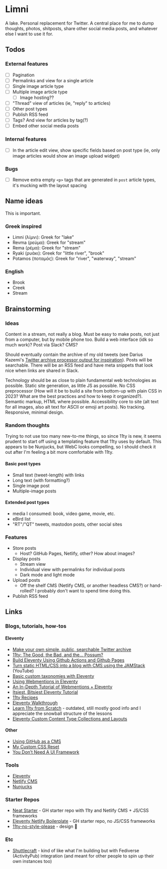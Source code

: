 # Limni

A lake. Personal replacement for Twitter. A central place for me to dump thoughts, photos, shitposts, share other social media posts, and whatever else I want to use it for.

## Todos
### External features
- [ ] Pagination
- [ ] Permalinks and view for a single article
- [ ] Single image article type
- [ ] Multiple image article type
  - [ ] Image hosting??
- [ ] "Thread" view of articles (ie, "reply" to articles)
- [ ] Other post types
- [ ] Publish RSS feed
- [ ] Tags? And view for articles by tag(?)
- [ ] Embed other social media posts

### Internal features
- [ ] In the article edit view, show specific fields based on post type (ie, only image articles would show an image upload widget)

### Bugs
- [ ] Remove extra empty `<p>` tags that are generated in `post` article types, it's mucking with the layout spacing


## Name ideas
This is important.

### Greek inspired
- Limni (λίμνι): Greek for "lake"
- Revma (ρεύμα): Greek for "stream"
- Rema (ρέμα): Greek for "stream"
- Ryaki (ρυάκι): Greek for "little river", "brook"
- Potamos (ποταμός): Greek for "river", "waterway", "stream"

### English
- Brook
- Creek
- Stream


## Brainstorming
### Ideas
Content in a stream, not really a blog. Must be easy to make posts, not just from a computer, but by mobile phone too. Build a web interface (idk so much work)? Post via Slack? CMS?

Should eventually contain the archive of my old tweets (see Darius Kazemi's [Twitter archive processor output for inspiration](https://tinysubversions.com/twitter-archive/make-your-own/)). Posts will be searchable. There will be an RSS feed and have meta snippets that look nice when links are shared in Slack.

Technology should be as close to plain fundamental web technologies as possible. Static site generation, as little JS as possible. No CSS preprocessor (How will it be to build a site from bottom-up with plain CSS in 2023? What are the best practices and how to keep it organized?). Semantic markup, HTML where possible. Accessibility core to site (alt text for all images, also alt text for ASCII or emoji art posts). No tracking. Responsive, minimal design.

### Random thoughts
Trying to not use too many new-to-me things, so since 11ty is new, it seems prudent to start off using a templating feature that 11ty uses by default. This appears to be Nunjucks, but WebC looks compelling, so I should check it out after I'm feeling a bit more comfortable with 11ty.

#### Basic post types
- Small text (tweet-length) with links
- Long text (with formatting?)
- Single image post
- Multiple-image posts

#### Extended post types
- media I consumed: book, video game, movie, etc.
- eBird list
- "RT"/"QT" tweets, mastodon posts, other social sites

### Features
- Store posts
  - Host? GitHub Pages, Netlify, other? How about images?
- Display posts
  - Stream view
  - Individual view with permalinks for individual posts
  - Dark mode and light mode
- Upload posts
  - Off the shelf CMS (Netlify CMS, or another headless CMS?) or hand-rolled? I probably don't want to spend time doing this.
- Publish RSS feed


## Links
### Blogs, tutorials, how-tos
#### Eleventy
- [Make your own simple, public, searchable Twitter archive](https://tinysubversions.com/twitter-archive/make-your-own/)
- [11ty: The Good, the Bad, and the... Possum?](https://www.aleksandrhovhannisyan.com/blog/eleventy-the-good-the-bad-and-the-possum/)
- [Build Eleventy Using Github Actions and Github Pages](https://avinash.com.np/2020/05/18/build-eleventy-using-github-actions-and-github-pages/)
- [Turn static HTML/CSS into a blog with CMS using the JAMStack](https://www.youtube.com/watch?v=4wD00RT6d-g) (YouTube)
- [Basic custom taxonomies with Eleventy](https://www.webstoemp.com/blog/basic-custom-taxonomies-with-eleventy/)
- [Using Webmentions in Eleventy](https://mxb.dev/blog/using-webmentions-on-static-sites/)
- [An In-Depth Tutorial of Webmentions + Eleventy](https://sia.codes/posts/webmentions-eleventy-in-depth/)
- [Itsiest, Bitsiest Eleventy Tutorial](https://sia.codes/posts/itsiest-bitsiest-eleventy-tutorial/)
- [11ty Recipes](https://11ty.recipes/)
- [Eleventy Walkthrough](https://rphunt.github.io/eleventy-walkthrough/template-files.html#collections)
- [Learn 11ty from Scratch](https://learneleventyfromscratch.com/) - outdated, still mostly good info and I appreciate the snowball structure of the lessons
- [Eleventy Custom Content Type Collections and Layouts](https://www.joshcanhelp.com/eleventy-custom-content-type-collections/)

#### Other
- [Using GitHub as a CMS](https://nuro.dev/blog/using_github_as_a_cms)
- [My Custom CSS Reset](https://www.joshwcomeau.com/css/custom-css-reset/)
- [You Don’t Need A UI Framework](https://www.smashingmagazine.com/2022/05/you-dont-need-ui-framework/)

### Tools
- [Eleventy](https://www.11ty.dev/)
- [Netlify CMS](https://www.netlifycms.org/)
- [Nunjucks](https://mozilla.github.io/nunjucks/)

### Starter Repos
- [Neat Starter](https://github.com/surjithctly/neat-starter) - GH starter repo with 11ty and Netlify CMS + JS/CSS frameworks
- [Eleventy Netlify Boilerplate](https://github.com/danurbanowicz/eleventy-netlify-boilerplate) - GH starter repo, no JS/CSS frameworks
- [11ty-no-style-please](https://github.com/stopnoanime/11ty-no-style-please) - design 👀

### Etc
- [Shuttlecraft](https://shuttlecraft.net/) - kind of like what I'm building but with Fediverse (ActivityPub) integration (and meant for other people to spin up their own instances too)
